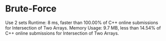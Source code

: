 # Brute-Force
Use 2 sets
Runtime: 8 ms, faster than 100.00% of C++ online submissions for Intersection of Two Arrays.
Memory Usage: 9.7 MB, less than 14.54% of C++ online submissions for Intersection of Two Arrays.
